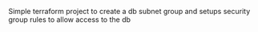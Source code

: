 

Simple terraform project to create a db subnet group and
setups security group rules to allow access to the db
